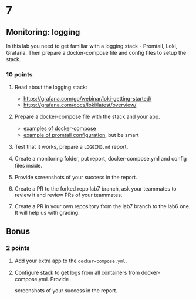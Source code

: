 # 7

## Monitoring: logging

In this lab you need to get familiar with a logging stack - Promtail, Loki, Grafana. Then prepare a docker-compose ﬁle and conﬁg ﬁles to setup the stack.

### 10 points

1. Read about the logging stack:
   * https://grafana.com/go/webinar/loki-getting-started/
   * https://grafana.com/docs/loki/latest/overview/

2. Prepare a docker-compose ﬁle with the stack and your app.

   * [examples of docker-compose](https://github.com/grafana/loki)
   * [example of promtail conﬁguration](https://github.com/black-rosary/loki-nginx), but be smart


3. Test that it works, prepare a `LOGGING.md` report.
4. Create a monitoring folder, put report, docker-compose.yml and conﬁg ﬁles inside.
5. Provide screenshots of your success in the report.
6. Create a PR to the forked repo lab7 branch, ask your teammates to review it and review PRs of your teammates.
7. Create a PR in your own repository from the lab7 branch to the lab6 one. It will help us with grading.

## Bonus

### 2 points

1. Add your extra app to the `docker-compose.yml`.
2. Conﬁgure stack to get logs from all containers from docker-compose.yml. Provide

   screenshots of your success in the report.